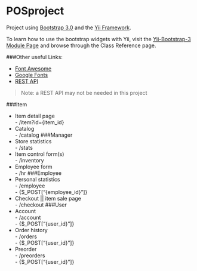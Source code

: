 POSproject
==========

Project using [Bootstrap 3.0](http://getbootstrap.com/) and the [Yii Framework](http://www.yiiframework.com/).   
   
To learn how to use the bootstrap widgets with Yii, visit the [Yii-Bootstrap-3 Module Page](http://bootstrap3.pascal-brewing.de/) and browse through the Class Reference page.

###Other useful Links:   
- [Font Awesome](http://fontawesome.io/)
- [Google Fonts](http://www.google.com/fonts/)
- [REST API](http://code.tutsplus.com/tutorials/creating-an-api-centric-web-application--net-23417)    

> Note: a REST API may not be needed in this project

###Item   
-	Item detail page      
        -	/item?id={item_id}     
-	Catalog         
        -	/catalog
###Manager      
-	Store statistics      
        -	/stats    
-	Item control form(s)      
        -	/inventory      
-	Employee form        
        -	/hr
###Employee
-	Personal statistics    
        -	/employee      
        -	 {$_POST[“{employee_id}”]}     
-	Checkout || item sale page    
        -	/checkout
###User     
-	Account    
        -	/account     
        -	{$_POST[“{user_id}”]}    
-	Order history     
        -	/orders     
        -	{$_POST[“{user_id}”]}    
-	Preorder     
        -	/preorders     
        -	{$_POST[“{user_id}”]}    
   